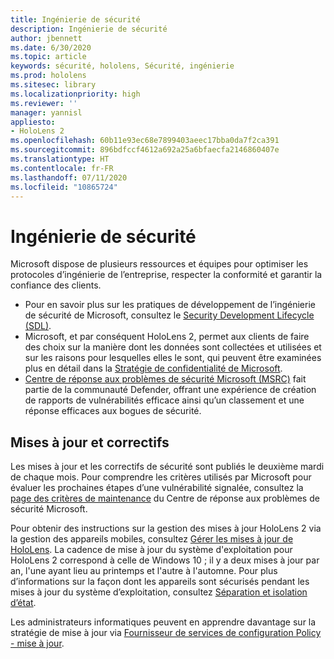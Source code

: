 ```yaml
---
title: Ingénierie de sécurité
description: Ingénierie de sécurité
author: jbennett
ms.date: 6/30/2020
ms.topic: article
keywords: sécurité, hololens, Sécurité, ingénierie
ms.prod: hololens
ms.sitesec: library
ms.localizationpriority: high
ms.reviewer: ''
manager: yannisl
appliesto:
- HoloLens 2
ms.openlocfilehash: 60b11e93ec68e7899403aeec17bba0da7f2ca391
ms.sourcegitcommit: 896bdfccf4612a692a25a6bfaecfa2146860407e
ms.translationtype: HT
ms.contentlocale: fr-FR
ms.lasthandoff: 07/11/2020
ms.locfileid: "10865724"
---
```

# Ingénierie de sécurité

Microsoft dispose de plusieurs ressources et équipes pour optimiser les protocoles d’ingénierie de l’entreprise, respecter la conformité et garantir la confiance des clients. 

  * Pour en savoir plus sur les pratiques de développement de l’ingénierie de sécurité de Microsoft, consultez le [Security Development Lifecycle (SDL)](https://www.microsoft.com/securityengineering/sdl).
  * Microsoft, et par conséquent HoloLens 2, permet aux clients de faire des choix sur la manière dont les données sont collectées et utilisées et sur les raisons pour lesquelles elles le sont, qui peuvent être examinées plus en détail dans la [Stratégie de confidentialité de Microsoft](https://privacy.microsoft.com/). 
  * [Centre de réponse aux problèmes de sécurité Microsoft (MSRC)](https://www.microsoft.com/msrc) fait partie de la communauté Defender, offrant une expérience de création de rapports de vulnérabilités efficace ainsi qu’un classement et une réponse efficaces aux bogues de sécurité. 

## Mises à jour et correctifs

Les mises à jour et les correctifs de sécurité sont publiés le deuxième mardi de chaque mois. Pour comprendre les critères utilisés par Microsoft pour évaluer les prochaines étapes d’une vulnérabilité signalée, consultez la [page des critères de maintenance](https://www.microsoft.com/msrc/windows-security-servicing-criteria) du Centre de réponse aux problèmes de sécurité Microsoft. 

Pour obtenir des instructions sur la gestion des mises à jour HoloLens 2 via la gestion des appareils mobiles, consultez [Gérer les mises à jour de HoloLens](https://docs.microsoft.com/hololens/hololens-updates). La cadence de mise à jour du système d'exploitation pour HoloLens 2 correspond à celle de Windows 10 ; il y a deux mises à jour par an, l'une ayant lieu au printemps et l'autre à l'automne. Pour plus d’informations sur la façon dont les appareils sont sécurisés pendant les mises à jour du système d’exploitation, consultez [Séparation et isolation d’état](security-state-separation-isolation.md). 

Les administrateurs informatiques peuvent en apprendre davantage sur la stratégie de mise à jour via [Fournisseur de services de configuration Policy - mise à jour](https://docs.microsoft.com/windows/client-management/mdm/policy-csp-update). 
